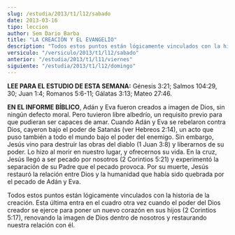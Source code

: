```yaml
---
slug: /estudia/2013/t1/l12/sabado
date: 2013-03-16
tipo: leccion
author: Sem Dario Barba
title: "LA CREACIÓN Y EL EVANGELIO"
description: "Todos estos puntos están lógicamente vinculados con la historia de la creación.  Esta última entra en el cuadro otra vez cuando el poder del Dios creador se  ejerce para poner un nuevo corazón en sus hijos (2 Corintios 5:17), renovando  la imagen de Dios dentro de nosotros y r..."
versiculo: "/versiculo/2013/t1/l12/sabado"
anterior: "/estudia/2013/t1/l11/viernes"
siguiente: "/estudia/2013/t1/l12/domingo"
---
```


**LEE PARA EL ESTUDIO DE ESTA SEMANA:** Génesis 3:21; Salmos 104:29, 30; Juan 1:4; Romanos 5:6-11; Gálatas 3:13; Mateo 27:46.

**EN EL INFORME BÍBLICO**, Adán y Eva fueron creados a imagen de Dios, sin ningún defecto moral. Pero tuvieron libre albedrío, un requisito previo para que pudieran ser capaces de amar. Cuando Adán y Eva se rebelaron contra Dios, cayeron bajo el poder de Satanás (ver Hebreos 2:14), un acto que puso también a todo el mundo bajo el poder del enemigo. Sin embargo, Jesús vino para destruir las obras del diablo (1 Juan 3:8) y liberarnos de su poder. Lo hizo al morir en nuestro lugar, y ofrecernos su vida. En la cruz, Jesús llegó a ser pecado por nosotros (2 Corintios 5:21) y experimentó la separación de su Padre que el pecado provoca. Por su muerte, Jesús restauró la relación entre Dios y la humanidad que había sido quebrada por el pecado de Adán y Eva.

Todos estos puntos están lógicamente vinculados con la historia de la creación. Esta última entra en el cuadro otra vez cuando el poder del Dios creador se ejerce para poner un nuevo corazón en sus hijos (2 Corintios 5:17), renovando la imagen de Dios dentro de nosotros y restaurando nuestra relación con él.
